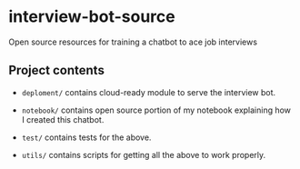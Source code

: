 # interview-bot-source
Open source resources for training a chatbot to ace job interviews

## Project contents

* `deploment/` contains cloud-ready module to serve the interview bot.

* `notebook/` contains open source portion of my notebook explaining how I created this chatbot. 

* `test/` contains tests for the above.

* `utils/` contains scripts for getting all the above to work properly.
